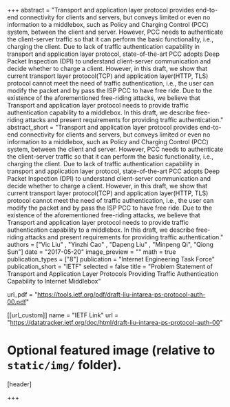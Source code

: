 +++
abstract = "Transport and application layer protocol provides end-to-end connectivity for clients and servers, but conveys limited or even no information to a middlebox, such as Policy and Charging Control (PCC) system, between the client and server. However, PCC needs to authenticate the client-server traffic so that it can perform the basic functionality, i.e., charging the client. Due to lack of traffic authentication capability in transport and application layer protocol, state-of-the-art PCC adopts Deep Packet Inspection (DPI) to understand client-server communication and decide whether to charge a client. However, in this draft, we show that current transport layer protocol(TCP) and application layer(HTTP, TLS) protocol cannot meet the need of traffic authentication, i.e., the user can modify the packet and by pass the ISP PCC to have free ride. Due to the existence of the aforementioned free-riding attacks, we believe that Transport and application layer protocol needs to provide traffic authentication capability to a middlebox. In this draft, we describe free-riding attacks and present requirements for providing traffic authentication."
abstract_short = "Transport and application layer protocol provides end-to-end connectivity for clients and servers, but conveys limited or even no information to a middlebox, such as Policy and Charging Control (PCC) system, between the client and server. However, PCC needs to authenticate the client-server traffic so that it can perform the basic functionality, i.e., charging the client. Due to lack of traffic authentication capability in transport and application layer protocol, state-of-the-art PCC adopts Deep Packet Inspection (DPI) to understand client-server communication and decide whether to charge a client. However, in this draft, we show that current transport layer protocol(TCP) and application layer(HTTP, TLS) protocol cannot meet the need of traffic authentication, i.e., the user can modify the packet and by pass the ISP PCC to have free ride. Due to the existence of the aforementioned free-riding attacks, we believe that Transport and application layer protocol needs to provide traffic authentication capability to a middlebox. In this draft, we describe free-riding attacks and present requirements for providing traffic authentication."
authors = ["Vic Liu" , "Yinzhi Cao" , "Dapeng Liu" , "Minpeng Qi", "Qiong Sun"]
date = "2017-05-20"
image_preview = ""
math = true
publication_types = ["8"]
publication = "Internet Engineering Task Force"
publication_short = "IETF"
selected = false
title = "Problem Statement of Transport and Application Layer Protocols Providing Traffic Authentication Capability to Internet Middlebox"

url_pdf = "https://tools.ietf.org/pdf/draft-liu-intarea-ps-protocol-auth-00.pdf"


[[url_custom]]
name = "IETF Link"
url = "https://datatracker.ietf.org/doc/html/draft-liu-intarea-ps-protocol-auth-00"

# Optional featured image (relative to `static/img/` folder).
[header]

+++
